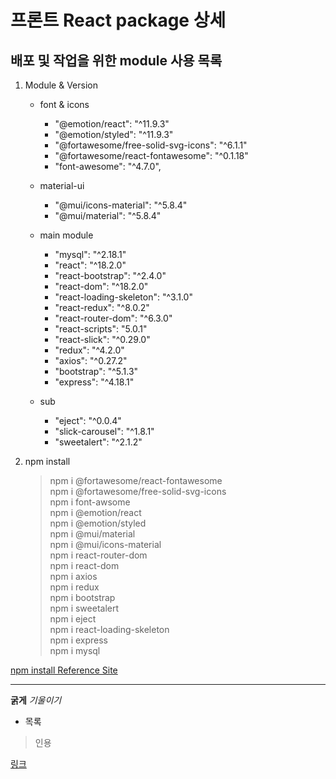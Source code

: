 # 프론트 React package 상세
## 배포 및 작업을 위한 module 사용 목록

1. Module & Version

    - font & icons
        * "@emotion/react": "^11.9.3"
        * "@emotion/styled": "^11.9.3"
        * "@fortawesome/free-solid-svg-icons": "^6.1.1"
        * "@fortawesome/react-fontawesome": "^0.1.18"
        * "font-awesome": "^4.7.0",

    - material-ui
        * "@mui/icons-material": "^5.8.4"
        * "@mui/material": "^5.8.4"

    - main module
        * "mysql": "^2.18.1"
        * "react": "^18.2.0"
        * "react-bootstrap": "^2.4.0"
        * "react-dom": "^18.2.0"
        * "react-loading-skeleton": "^3.1.0"
        * "react-redux": "^8.0.2"
        * "react-router-dom": "^6.3.0"
        * "react-scripts": "5.0.1"
        * "react-slick": "^0.29.0"
        * "redux": "^4.2.0"
        * "axios": "^0.27.2"
        * "bootstrap": "^5.1.3"
        * "express": "^4.18.1"
    
    - sub
        * "eject": "^0.0.4"
        * "slick-carousel": "^1.8.1"
        * "sweetalert": "^2.1.2"

2. npm install

    > npm i @fortawesome/react-fontawesome  
    > npm i @fortawesome/free-solid-svg-icons  
    > npm i font-awsome  
    > npm i @emotion/react  
    > npm i @emotion/styled  
    > npm i @mui/material  
    > npm i @mui/icons-material  
    > npm i react-router-dom  
    > npm i react-dom  
    > npm i axios  
    > npm i redux  
    > npm i bootstrap  
    > npm i sweetalert  
    > npm i eject  
    > npm i react-loading-skeleton  
    > npm i express  
    > npm i mysql  

[npm install Reference Site](https://www.npmjs.com/)

---

**굵게**
*기울이기*
* 목록

> 인용

[링크](주소)